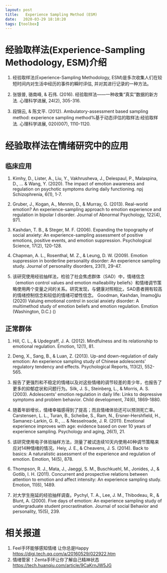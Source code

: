 ```yaml
---
layout: post
title:   Experience Sampling Method (ESM)
date:   2020-03-29 18:10:20
tags: [toolbox]
---
```



# 经验取样法(Experience-Sampling Methodology, ESM)介绍

1. 经验取样法(Experience-Sampling Methodology, ESM)是多次收集人们在较短时间内对生活中经历的事件的瞬时评估, 并对其进行记录的一种方法。


2. 张银普, 骆南峰, & 石伟. (2016). 经验取样法——一种收集“真实”数据的新方法. 心理科学进展, 24(2), 305-316.

3. 段锦云, & 陈文平. (2012). Ambulatory-assessment based sampling method: experience sampling method%基于动态评估的取样法:经验取样法. 心理科学进展, 020(007), 1110-1120.


# 经验取样法在情绪研究中的应用

## 临床应用

1. Kimhy, D., Lister, A., Liu, Y., Vakhrusheva, J., Delespaul, P., Malaspina, D., ... & Wang, Y. (2020). The impact of emotion awareness and regulation on psychotic symptoms during daily functioning. npj Schizophrenia, 6(1), 1-7.

2. Gruber, J., Kogan, A., Mennin, D., & Murray, G. (2013). Real-world emotion? An experience-sampling approach to emotion experience and regulation in bipolar I disorder. Journal of Abnormal Psychology, 122(4), 971.

3. Kashdan, T. B., & Steger, M. F. (2006). Expanding the topography of social anxiety: An experience-sampling assessment of positive emotions, positive events, and emotion suppression. Psychological Science, 17(2), 120-128.

4. Chapman, A. L., Rosenthal, M. Z., & Leung, D. W. (2009). Emotion suppression in borderline personality disorder: An experience sampling study. Journal of personality disorders, 23(1), 29-47.

5. 该研究使用经验抽样法，检验了社会焦虑群体（SAD）中，情绪信念（emotion control values and emotion malleability beliefs）和情绪调节策略使用两个变量之间的关系。研究发现，与健康对照相比，SAD患者拥有较高的情绪控制信念和较低的情绪可塑性信念。
Goodman, Kashdan, İmamoğlu (2020) Valuing emotional control in social anxiety disorder: A multimethod study of emotion beliefs and emotion regulation. Emotion (Washington, D.C.) ()


## 正常群体

1. Hill, C. L., & Updegraff, J. A. (2012). Mindfulness and its relationship to emotional regulation. Emotion, 12(1), 81.

2. Deng, X., Sang, B., & Luan, Z. (2013). Up-and down-regulation of daily emotion: An experience sampling study of Chinese adolescents' regulatory tendency and effects. Psychological Reports, 113(2), 552-565.

3. 报告了更强烈和不稳定的情绪以及对这些情绪的调节较差的青少年，也报告了更多的抑郁症状和问题行为。Silk, J. S., Steinberg, L., & Morris, A. S. (2003). Adolescents' emotion regulation in daily life: Links to depressive symptoms and problem behavior. Child development, 74(6), 1869-1880.

4. 随着年龄增长，情绪幸福感得到了提高；而且情绪体验还可以预测死亡率。Carstensen, L. L., Turan, B., Scheibe, S., Ram, N., Ersner-Hershfield, H., Samanez-Larkin, G. R., ... & Nesselroade, J. R. (2011). Emotional experience improves with age: evidence based on over 10 years of experience sampling. Psychology and aging, 26(1), 21.

5. 该研究使用电子体验抽样方法，测量了被试连续10天内使用40种调节策略来应对14种情绪的情况。Heiy, J. E., & Cheavens, J. S. (2014). Back to basics: A naturalistic assessment of the experience and regulation of emotion. Emotion, 14(5), 878.

6. Thompson, R. J., Mata, J., Jaeggi, S. M., Buschkuehl, M., Jonides, J., & Gotlib, I. H. (2011). Concurrent and prospective relations between attention to emotion and affect intensity: An experience sampling study. Emotion, 11(6), 1489.

7. 对大学生拖延的经验抽样调查。Pychyl, T. A., Lee, J. M., Thibodeau, R., & Blunt, A. (2000). Five days of emotion: An experience sampling study of undergraduate student procrastination. Journal of social Behavior and personality, 15(5), 239.

# 相关报道

1. Feel手环能够感知情绪 让你总是Happy
 https://digi.tech.qq.com/a/20160529/022922.htm
2. 情绪管家！Zenta手环让你了解自己精神状态
https://tech.huanqiu.com/article/9CaKrnJW5JG